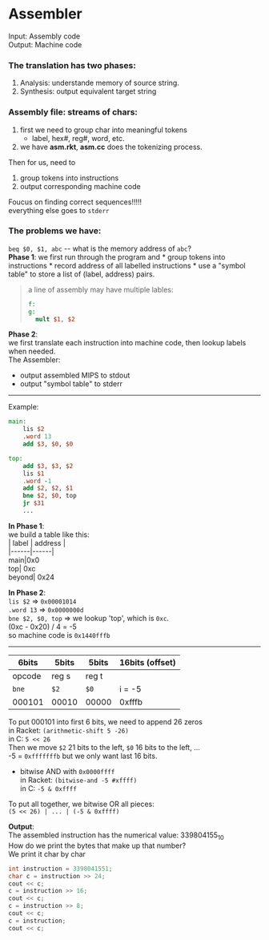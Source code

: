 # Assembler
Input: Assembly code  
Output: Machine code

### The translation has two phases:  
1. Analysis: understande memory of source string.
2. Synthesis: output equivalent target string
   
### Assembly file: streams of chars:
1. first we need to group char into meaningful tokens
     * label, hex#,  reg#, word, etc.
2. we have **asm.rkt**, **asm.cc** does the tokenizing process.

Then for us, need to  
1. group tokens into instructions
2. output corresponding machine code 

Foucus on finding correct sequences!!!!!  
everything else goes to `stderr`

### The problems we have:
`beq $0, $1, abc` -- what is the memory address of `abc`?  
**Phase 1**: we first run through the program and 
    * group tokens into instructions
    * record address of all labelled instructions
    * use a "symbol table" to store a list of (label, address) pairs.
> a line of assembly may have multiple lables: 
> ```MIPS
> f:
> g:
>   mult $1, $2
> ```

**Phase 2**:  
we first translate each instruction into machine code, then lookup labels when needed.  
The Assembler:    
* output assembled MIPS to stdout
* output "symbol table" to stderr
  
---

Example:
```MIPS
main: 
    lis $2
    .word 13
    add $3, $0, $0

top:
    add $3, $3, $2
    lis $1
    .word -1
    add $2, $2, $1
    bne $2, $0, top
    jr $31
    ...
```
**In Phase 1**:   
we build a table like this:  
| label | address |  
|------|------|  
main|0x0  
top| 0xc  
beyond| 0x24      


**In Phase 2**:  
`lis $2` => `0x00001014`  
`.word 13` => `0x0000000d`  
`bne $2, $0, top` => we lookup 'top', which is `0xc`.  
(0xc - 0x20) / 4 = -5  
so machine code is `0x1440fffb`  

---
  
| 6bits | 5bits | 5bits | 16bits (offset)|
| ------ | ----- | ----- | ---------------- |  
opcode|reg s| reg t|  
`bne`| `$2`| `$0`| i = -5
000101 | 00010| 00000|0xfffb

To put 000101 into first 6 bits, we need to append 26 zeros  
in Racket: `(arithmetic-shift 5 -26)`  
in C: `5 << 26`  
Then we move `$2` 21 bits to the left, `$0` 16 bits to the left, ...   
-5 = `0xfffffffb` but we only want last 16 bits.  
* bitwise AND with `0x0000ffff`  
  in Racket: `(bitwise-and -5 #xffff)`   
  in C: `-5 & 0xffff`

To put all together, we bitwise OR all pieces:  
`(5 << 26) | ... | (-5 & 0xffff)`

**Output**:  
The assembled instruction has the numerical value: 339804155<sub>10</sub>  
How do we print the bytes that make up that number?  
We print it char by char
```C
int instruction = 3398041551;
char c = instruction >> 24;
cout << c;
c = instruction >> 16;
cout << c;
c = instruction >> 8;
cout << c;
c = instruction;
cout << c;
```








